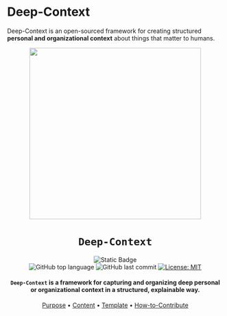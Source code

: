 # Deep-Context
Deep-Context is an open-sourced framework for creating structured **personal and organizational context** about things that matter to humans.  

<div align="center">

<img src="https://github.com/user-attachments/assets/40b32780-d077-4a8c-9f38-ddfc5acecc4c" width="400" height="400"/>

# `Deep-Context`

![Static Badge](https://img.shields.io/badge/mission-articulate%20deep%20context%20about%20things%20that%20matter%20to%20humans-brightgreen)
<br />
![GitHub top language](https://img.shields.io/github/languages/top/YOUR_GITHUB_USERNAME/Deep-Context)
![GitHub last commit](https://img.shields.io/github/last-commit/YOUR_GITHUB_USERNAME/Deep-Context)
[![License: MIT](https://img.shields.io/badge/License-MIT-green.svg)](https://opensource.org/licenses/MIT)

<p class="align center">
<h4><code>Deep-Context</code> is a framework for capturing and organizing deep personal or organizational context in a structured, explainable way.</h4>
</p>

[Purpose](#purpose) • [Content](#content) • [Template](#template) • [How-to-Contribute](#how-to-contribute)

</div>
</div>